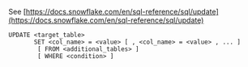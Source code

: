 See [https://docs.snowflake.com/en/sql-reference/sql/update](https://docs.snowflake.com/en/sql-reference/sql/update)
```
UPDATE <target_table>
       SET <col_name> = <value> [ , <col_name> = <value> , ... ]
        [ FROM <additional_tables> ]
        [ WHERE <condition> ]
```
